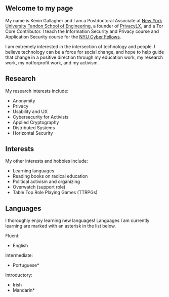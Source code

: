 ## Welcome to my page

My name is Kevin Gallagher and I am a Postdoctoral Associate at 
[New York University Tandon School of Engineering](https://engineering.nyu.edu),
a founder of [PrivacyLX](https://privacylx.org), and a Tor Core Contributor. I
teach the Information Security and Privacy course and Application Security
course for the [NYU Cyber Fellows](https://engineering.nyu.edu/academics/programs/cybersecurity-ms-online/nyu-cyber-fellows).

I am extremely interested in the intersection of technology and people. I
believe technology can be a force for social change, and hope to help guide that
change in a positive direction through my education work, my research work, my
notforprofit work, and my activism.

## Research

My research interests include:

* Anonymity
* Privacy
* Usability and UX
* Cybersecurity for Activists
* Applied Cryptography
* Distributed Systems
* Horizontal Security

## Interests

My other interests and hobbies include:

* Learning languages
* Reading books on radical education
* Political activism and organizing
* Overwatch (support role)
* Table Top Role Playing Games (TTRPGs)

## Languages

I thoroughly enjoy learning new languages! Languages I am currently learning are
marked with an asterisk in the list below.

Fluent:

* English

Intermediate:

* Portuguese\*

Introductory:

* Irish
* Mandarin\*
